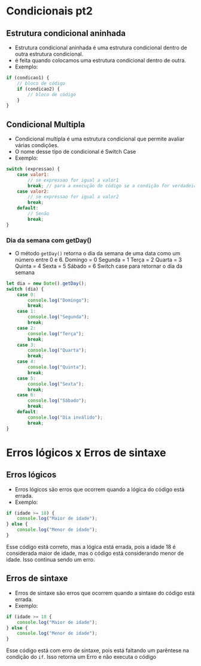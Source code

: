 # Condicionais pt2
## Estrutura condicional aninhada
- Estrutura condicional aninhada é uma estrutura condicional dentro de outra estrutura condicional.
- é feita quando colocamos uma estrutura condicional dentro de outra.
- Exemplo:
```js
if (condicao1) {
    // bloco de código
    if (condicao2) {
        // bloco de código
    }
}
```
## Condicional Multipla
- Condicional multipla é uma estrutura condicional que permite avaliar várias condições.
- O nome desse tipo de condicional é Switch Case
- Exemplo:
```js
switch (expressao) {
    case valor1:
        // se expressao for igual a valor1
        break; // para a execução do código se a condição for verdadeira
    case valor2:
        // se expressao for igual a valor2
        break;
    default:
        // Senão
        break;
}
```

### Dia da semana com getDay()
- O método `getDay()` retorna o dia da semana de uma data como um número entre 0 e 6.
Domingo = 0
Segunda = 1
Terça = 2
Quarta = 3
Quinta = 4
Sexta = 5
Sábado = 6
Switch case para retornar o dia da semana
```js
let dia = new Date().getDay();
switch (dia) {
    case 0:
        console.log("Domingo");
        break;
    case 1:
        console.log("Segunda");
        break;
    case 2:
        console.log("Terça");
        break;
    case 3:
        console.log("Quarta");
        break;
    case 4:
        console.log("Quinta");
        break;
    case 5:
        console.log("Sexta");
        break;
    case 6:
        console.log("Sábado");
        break;
    default:
        console.log("Dia inválido");
        break;
}
```
# Erros lógicos x Erros de sintaxe
## Erros lógicos
- Erros lógicos são erros que ocorrem quando a lógica do código está errada.
- Exemplo:
```js   
if (idade >= 18) {
    console.log("Maior de idade");
} else {
    console.log("Menor de idade");
}
```
Esse código está correto, mas a lógica está errada, pois a idade 18 é considerada maior de idade, mas o código está considerando menor de idade. Isso continua sendo um erro.

## Erros de sintaxe
- Erros de sintaxe são erros que ocorrem quando a sintaxe do código está errada.
- Exemplo:
```js
if (idade >= 18 {
    console.log("Maior de idade");
} else {
    console.log("Menor de idade");
}
```
Esse código está com erro de sintaxe, pois está faltando um parêntese na condição do `if`.
Isso retorna um Erro e não executa o código
